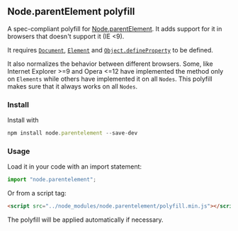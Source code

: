 ## Node.parentElement polyfill

A spec-compliant polyfill for [Node.parentElement](https://developer.mozilla.org/en-US/docs/Web/API/Node/parentElement). It adds support for it in browsers that doesn't support it (IE <9).

 It requires [`Document`](https://github.com/Financial-Times/polyfill-service/blob/master/polyfills/Document/polyfill.js), [`Element`](https://github.com/Financial-Times/polyfill-service/blob/master/polyfills/Element/polyfill.js) and [`Object.defineProperty`](https://github.com/Financial-Times/polyfill-service/blob/master/polyfills/Object/defineProperty/polyfill.js) to be defined.

It also normalizes the behavior between different browsers. Some, like Internet Explorer >=9 and Opera <=12 have implemented the method only on `Elements` while others have implemented it on all `Nodes`. This polyfill makes sure that it always works on all `Nodes`.

### Install
Install with
```javascript
npm install node.parentelement --save-dev
```

### Usage
Load it in your code with an import statement:
```javascript
import "node.parentelement";
```
Or from a script tag:
```html
<script src="../node_modules/node.parentelement/polyfill.min.js"></script>
```

The polyfill will be applied automatically if necessary.
